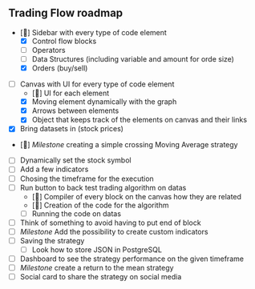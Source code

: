 ## Trading Flow roadmap 

- [🚧] Sidebar with every type of code element 
    - [x] Control flow blocks
    - [ ] Operators
    - [ ] Data Structures (including variable and amount for orde size)
    - [x] Orders (buy/sell)
- [ ] Canvas with UI for every type of code element
    - [🚧] UI for each element
    - [x] Moving element dynamically with the graph
    - [x] Arrows between elements
    - [x] Object that keeps track of the elements on canvas and their links
- [x] Bring datasets in (stock prices)
- [🚧] *Milestone* creating a simple crossing Moving Average strategy
- [ ] Dynamically set the stock symbol
- [ ] Add a few indicators
- [ ] Chosing the timeframe for the execution
- [ ] Run button to back test trading algorithm on datas
    - [🚧] Compiler of every block on the canvas how they are related
    - [🚧] Creation of the code for the algorithm
    - [ ] Running the code on datas
- [ ] Think of something to avoid having to put end of block
- [ ] *Milestone* Add the possibility to create custom indicators
- [ ] Saving the strategy
    - [ ] Look how to store JSON in PostgreSQL
- [ ] Dashboard to see the strategy performance on the given timeframe
- [ ] *Milestone* create a return to the mean strategy
- [ ] Social card to share the strategy on social media
